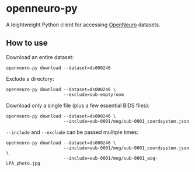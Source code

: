 openneuro-py
============

A leightweight Python client for accessing [OpenNeuro](https://openneuro.org)
datasets.

How to use
----------

Download an entire dataset:

```shell
openneuro-py download --dataset=ds000246
```

Exclude a directory:

```shell
openneuro-py download --dataset=ds000246 \
                      --exclude=sub-emptyroom
```

Download only a single file (plus a few essential BIDS files):

```shell
openneuro-py download --dataset=ds000246 \
                      --include=sub-0001/meg/sub-0001_coordsystem.json
```

`--include` and `--exclude` can be passed mulitple times:

```shell
openneuro-py download --dataset=ds000246 \
                      --include=sub-0001/meg/sub-0001_coordsystem.json \
                      --include=sub-0001/meg/sub-0001_acq-LPA_photo.jpg
```
